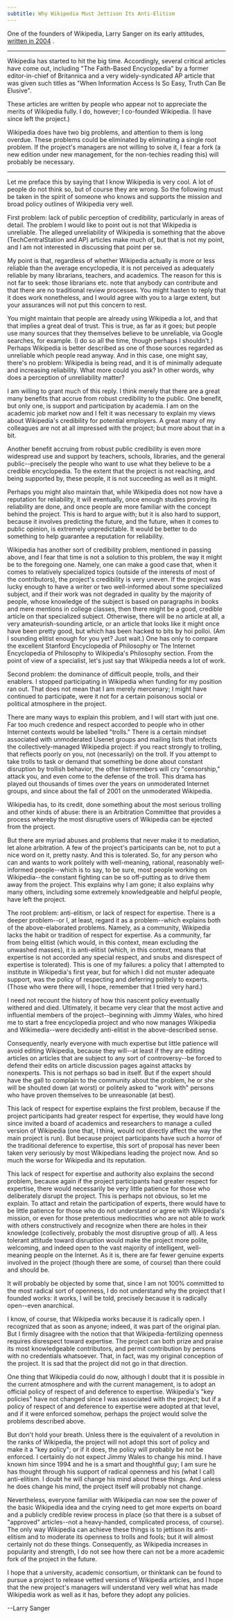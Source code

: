 ```yaml
---
subtitle: Why Wikipedia Must Jettison Its Anti-Elitism
---
```



One of the founders of Wikipedia, Larry Sanger on its early attitudes, [written in 2004](https://web.archive.org/web/20050301000315/http://www.kuro5hin.org/story/2004/12/30/142458/25)
. 

---

Wikipedia has started to hit the big time. Accordingly, several critical articles have come out, including "The Faith-Based Encyclopedia" by a former editor-in-chief of Britannica and a very widely-syndicated AP article that was given such titles as "When Information Access Is So Easy, Truth Can Be Elusive".

These articles are written by people who appear not to appreciate the merits of Wikipedia fully. I do, however; I co-founded Wikipedia. (I have since left the project.)

Wikipedia does have two big problems, and attention to them is long overdue. These problems could be eliminated by eliminating a single root problem. If the project's managers are not willing to solve it, I fear a fork (a new edition under new management, for the non-techies reading this) will probably be necessary.

---

Let me preface this by saying that I know Wikipedia is very cool. A lot of people do not think so, but of course they are wrong. So the following must be taken in the spirit of someone who knows and supports the mission and broad policy outlines of Wikipedia very well.

First problem: lack of public perception of credibility, particularly in areas of detail. The problem I would like to point out is not that Wikipedia is unreliable. The alleged unreliability of Wikipedia is something that the above (TechCentralStation and AP) articles make much of, but that is not my point, and I am not interested in discussing that point per se.

My point is that, regardless of whether Wikipedia actually is more or less reliable than the average encyclopedia, it is not perceived as adequately reliable by many librarians, teachers, and academics. The reason for this is not far to seek: those librarians etc. note that anybody can contribute and that there are no traditional review processes. You might hasten to reply that it does work nonetheless, and I would agree with you to a large extent, but your assurances will not put this concern to rest.

You might maintain that people are already using Wikipedia a lot, and that that implies a great deal of trust. This is true, as far as it goes; but people use many sources that they themselves believe to be unreliable, via Google searches, for example. (I do so all the time, though perhaps I shouldn't.) Perhaps Wikipedia is better described as one of those sources regarded as unreliable which people read anyway. And in this case, one might say, there's no problem: Wikipedia is being read, and it is of minimally adequate and increasing reliability. What more could you ask? In other words, why does a perception of unreliability matter?

I am willing to grant much of this reply. I think merely that there are a great many benefits that accrue from robust credibility to the public. One benefit, but only one, is support and participation by academia. I am on the academic job market now and I felt it was necessary to explain my views about Wikipedia's credibility for potential employers. A great many of my colleagues are not at all impressed with the project; but more about that in a bit.

Another benefit accruing from robust public credibility is even more widespread use and support by teachers, schools, libraries, and the general public--precisely the people who want to use what they believe to be a credible encyclopedia. To the extent that the project is not reaching, and being supported by, these people, it is not succeeding as well as it might.

Perhaps you might also maintain that, while Wikipedia does not now have a reputation for reliability, it will eventually, once enough studies proving its reliability are done, and once people are more familiar with the concept behind the project. This is hard to argue with; but it is also hard to support, because it involves predicting the future, and the future, when it comes to public opinion, is extremely unpredictable. It would be better to do something to help guarantee a reputation for reliability.

Wikipedia has another sort of credibility problem, mentioned in passing above, and I fear that time is not a solution to this problem, the way it might be to the foregoing one. Namely, one can make a good case that, when it comes to relatively specialized topics (outside of the interests of most of the contributors), the project's credibility is very uneven. If the project was lucky enough to have a writer or two well-informed about some specialized subject, and if their work was not degraded in quality by the majority of people, whose knowledge of the subject is based on paragraphs in books and mere mentions in college classes, then there might be a good, credible article on that specialized subject. Otherwise, there will be no article at all, a very amateurish-sounding article, or an article that looks like it might once have been pretty good, but which has been hacked to bits by hoi polloi. (Am I sounding elitist enough for you yet? Just wait.) One has only to compare the excellent Stanford Encyclopedia of Philosophy or The Internet Encyclopedia of Philosophy to Wikipedia's Philosophy section. From the point of view of a specialist, let's just say that Wikipedia needs a lot of work.

Second problem: the dominance of difficult people, trolls, and their enablers. I stopped participating in Wikipedia when funding for my position ran out. That does not mean that I am merely mercenary; I might have continued to participate, were it not for a certain poisonous social or political atmosphere in the project.

There are many ways to explain this problem, and I will start with just one. Far too much credence and respect accorded to people who in other Internet contexts would be labelled "trolls." There is a certain mindset associated with unmoderated Usenet groups and mailing lists that infects the collectively-managed Wikipedia project: if you react strongly to trolling, that reflects poorly on you, not (necessarily) on the troll. If you attempt to take trolls to task or demand that something be done about constant disruption by trollish behavior, the other listmembers will cry "censorship," attack you, and even come to the defense of the troll. This drama has played out thousands of times over the years on unmoderated Internet groups, and since about the fall of 2001 on the unmoderated Wikipedia.

Wikipedia has, to its credit, done something about the most serious trolling and other kinds of abuse: there is an Arbitration Committee that provides a process whereby the most disruptive users of Wikipedia can be ejected from the project.

But there are myriad abuses and problems that never make it to mediation, let alone arbitration. A few of the project's participants can be, not to put a nice word on it, pretty nasty. And this is tolerated. So, for any person who can and wants to work politely with well-meaning, rational, reasonably well-informed people--which is to say, to be sure, most people working on Wikipedia--the constant fighting can be so off-putting as to drive them away from the project. This explains why I am gone; it also explains why many others, including some extremely knowledgeable and helpful people, have left the project.

The root problem: anti-elitism, or lack of respect for expertise. There is a deeper problem--or I, at least, regard it as a problem--which explains both of the above-elaborated problems. Namely, as a community, Wikipedia lacks the habit or tradition of respect for expertise. As a community, far from being elitist (which would, in this context, mean excluding the unwashed masses), it is anti-elitist (which, in this context, means that expertise is not accorded any special respect, and snubs and disrespect of expertise is tolerated). This is one of my failures: a policy that I attempted to institute in Wikipedia's first year, but for which I did not muster adequate support, was the policy of respecting and deferring politely to experts. (Those who were there will, I hope, remember that I tried very hard.)

I need not recount the history of how this nascent policy eventually withered and died. Ultimately, it became very clear that the most active and influential members of the project--beginning with Jimmy Wales, who hired me to start a free encyclopedia project and who now manages Wikipedia and Wikimedia--were decidedly anti-elitist in the above-described sense.

Consequently, nearly everyone with much expertise but little patience will avoid editing Wikipedia, because they will--at least if they are editing articles on articles that are subject to any sort of controversy--be forced to defend their edits on article discussion pages against attacks by nonexperts. This is not perhaps so bad in itself. But if the expert should have the gall to complain to the community about the problem, he or she will be shouted down (at worst) or politely asked to "work with" persons who have proven themselves to be unreasonable (at best).

This lack of respect for expertise explains the first problem, because if the project participants had greater respect for expertise, they would have long since invited a board of academics and researchers to manage a culled version of Wikipedia (one that, I think, would not directly affect the way the main project is run). But because project participants have such a horror of the traditional deference to expertise, this sort of proposal has never been taken very seriously by most Wikipedians leading the project now. And so much the worse for Wikipedia and its reputation.

This lack of respect for expertise and authority also explains the second problem, because again if the project participants had greater respect for expertise, there would necessarily be very little patience for those who deliberately disrupt the project. This is perhaps not obvious, so let me explain. To attact and retain the participation of experts, there would have to be little patience for those who do not understand or agree with Wikipedia's mission, or even for those pretentious mediocrities who are not able to work with others constructively and recognize when there are holes in their knowledge (collectively, probably the most disruptive group of all). A less tolerant attitude toward disruption would make the project more polite, welcoming, and indeed open to the vast majority of intelligent, well-meaning people on the Internet. As it is, there are far fewer genuine experts involved in the project (though there are some, of course) than there could and should be.

It will probably be objected by some that, since I am not 100% committed to the most radical sort of openness, I do not understand why the project that I founded works: it works, I will be told, precisely because it is radically open--even anarchical.

I know, of course, that Wikipedia works because it is radically open. I recognized that as soon as anyone; indeed, it was part of the original plan. But I firmly disagree with the notion that that Wikipedia-fertilizing openness requires disrespect toward expertise. The project can both prize and praise its most knowledgeable contributors, and permit contribution by persons with no credentials whatsoever. That, in fact, was my original conception of the project. It is sad that the project did not go in that direction.

One thing that Wikipedia could do now, although I doubt that it is possible in the current atmosphere and with the current management, is to adopt an official policy of respect of and deference to expertise. Wikipedia's "key policies" have not changed since I was associated with the project; but if a policy of respect of and deference to expertise were adopted at that level, and if it were enforced somehow, perhaps the project would solve the problems described above.

But don't hold your breath. Unless there is the equivalent of a revolution in the ranks of Wikipedia, the project will not adopt this sort of policy and make it a "key policy"; or if it does, the policy will probably be not be enforced. I certainly do not expect Jimmy Wales to change his mind. I have known him since 1994 and he is a smart and thoughtful guy; I am sure he has thought through his support of radical openness and his (what I call) anti-elitism. I doubt he will change his mind about these things. And unless he does change his mind, the project itself will probably not change.

Nevertheless, everyone familiar with Wikipedia can now see the power of the basic Wikipedia idea and the crying need to get more experts on board and a publicly credible review process in place (so that there is a subset of "approved" articles--not a heavy-handed, complicated process, of course). The only way Wikipedia can achieve these things is to jettison its anti-elitism and to moderate its openness to trolls and fools; but it will almost certainly not do these things. Consequently, as Wikipedia increases in popularity and strength, I do not see how there can not be a more academic fork of the project in the future.

I hope that a university, academic consortium, or thinktank can be found to pursue a project to release vetted versions of Wikipedia articles, and I hope that the new project's managers will understand very well what has made Wikipedia work as well as it has, before they adopt any policies.

--Larry Sanger 